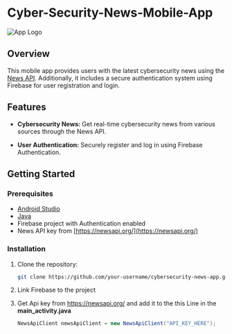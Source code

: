 # Cyber-Security-News-Mobile-App


![App Logo](link_to_your_logo.png)

## Overview

This mobile app provides users with the latest cybersecurity news using the [News API](https://newsapi.org/). Additionally, it includes a secure authentication system using Firebase for user registration and login.

## Features

- **Cybersecurity News:** Get real-time cybersecurity news from various sources through the News API.
  
- **User Authentication:** Securely register and log in using Firebase Authentication.


## Getting Started

### Prerequisites

-  [Android Studio](https://developer.android.com/studio)
- [Java](https://www.java.com/en/download/)
- Firebase project with Authentication enabled
- News API key from [https://newsapi.org/](https://newsapi.org/)

### Installation

1. Clone the repository:

   ```bash
   git clone https://github.com/your-username/cybersecurity-news-app.git

2. Link Firebase to the project
3. Get Api key from https://newsapi.org/ and add it to the this Line in the **main_activity.java**
     ```java
     NewsApiClient newsApiClient = new NewsApiClient("API_KEY_HERE");
 
